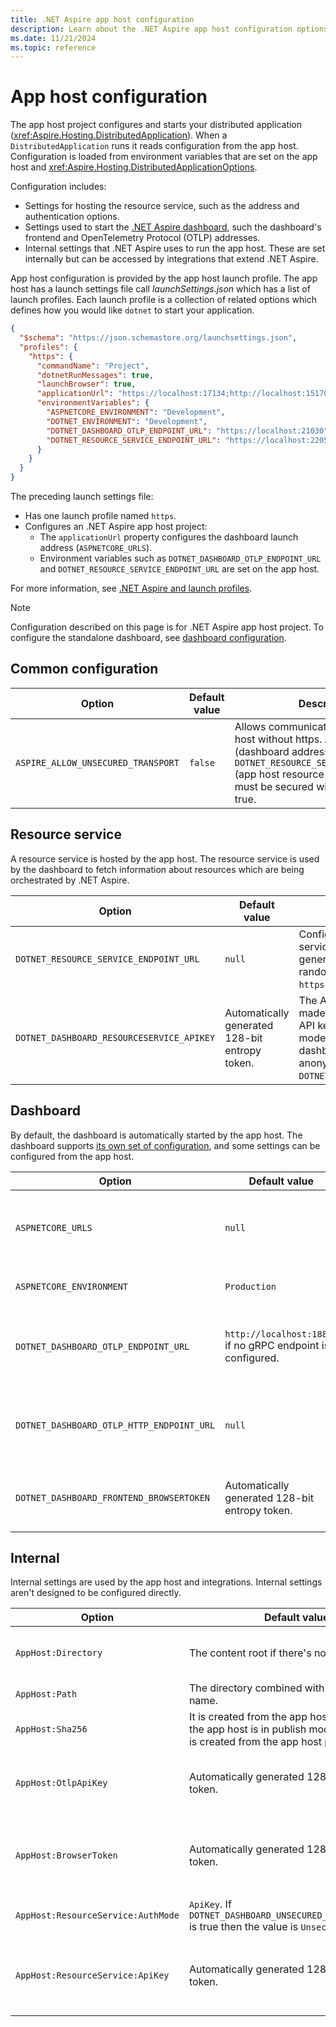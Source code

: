 ```yaml
---
title: .NET Aspire app host configuration
description: Learn about the .NET Aspire app host configuration options.
ms.date: 11/21/2024
ms.topic: reference
---
```


# App host configuration

The app host project configures and starts your distributed application (<xref:Aspire.Hosting.DistributedApplication>). When a `DistributedApplication` runs it reads configuration from the app host. Configuration is loaded from environment variables that are set on the app host and <xref:Aspire.Hosting.DistributedApplicationOptions>.

Configuration includes:

- Settings for hosting the resource service, such as the address and authentication options.
- Settings used to start the [.NET Aspire dashboard](../fundamentals/dashboard/overview.md), such the dashboard's frontend and OpenTelemetry Protocol (OTLP) addresses.
- Internal settings that .NET Aspire uses to run the app host. These are set internally but can be accessed by integrations that extend .NET Aspire.

App host configuration is provided by the app host launch profile. The app host has a launch settings file call _launchSettings.json_ which has a list of launch profiles. Each launch profile is a collection of related options which defines how you would like `dotnet` to start your application.

```json
{
  "$schema": "https://json.schemastore.org/launchsettings.json",
  "profiles": {
    "https": {
      "commandName": "Project",
      "dotnetRunMessages": true,
      "launchBrowser": true,
      "applicationUrl": "https://localhost:17134;http://localhost:15170",
      "environmentVariables": {
        "ASPNETCORE_ENVIRONMENT": "Development",
        "DOTNET_ENVIRONMENT": "Development",
        "DOTNET_DASHBOARD_OTLP_ENDPOINT_URL": "https://localhost:21030",
        "DOTNET_RESOURCE_SERVICE_ENDPOINT_URL": "https://localhost:22057"
      }
    }
  }
}
```

The preceding launch settings file:

- Has one launch profile named `https`.
- Configures an .NET Aspire app host project:
  - The `applicationUrl` property configures the dashboard launch address (`ASPNETCORE_URLS`).
  - Environment variables such as `DOTNET_DASHBOARD_OTLP_ENDPOINT_URL` and `DOTNET_RESOURCE_SERVICE_ENDPOINT_URL` are set on the app host.

For more information, see [.NET Aspire and launch profiles](../fundamentals/launch-profiles.md).

> [!NOTE]
> Configuration described on this page is for .NET Aspire app host project. To configure the standalone dashboard, see [dashboard configuration](../fundamentals/dashboard/configuration.md).

## Common configuration

| Option | Default value | Description |
|--|--|--|
| `ASPIRE_ALLOW_UNSECURED_TRANSPORT` | `false` | Allows communication with the app host without https. `ASPNETCORE_URLS` (dashboard address) and `DOTNET_RESOURCE_SERVICE_ENDPOINT_URL` (app host resource service address) must be secured with HTTPS unless true. |

## Resource service

A resource service is hosted by the app host. The resource service is used by the dashboard to fetch information about resources which are being orchestrated by .NET Aspire.

| Option | Default value | Description |
|--|--|--|
| `DOTNET_RESOURCE_SERVICE_ENDPOINT_URL` | `null` | Configures the address of the resource service hosted by the app host. Automatically generated with _launchSettings.json_ to have a random port on localhost. For example, `https://localhost:17037`. |
| `DOTNET_DASHBOARD_RESOURCESERVICE_APIKEY` | Automatically generated 128-bit entropy token. | The API key used to authenticate requests made to the app host's resource service. The API key is required if the app host is in run mode, the dashboard isn't disabled, and the dashboard isn't configured to allow anonymous access with `DOTNET_DASHBOARD_UNSECURED_ALLOW_ANONYMOUS`. |

## Dashboard

By default, the dashboard is automatically started by the app host. The dashboard supports [its own set of configuration](../fundamentals/dashboard/configuration.md), and some settings can be configured from the app host.

| Option | Default value | Description |
|--|--|--|
| `ASPNETCORE_URLS` | `null` | Dashboard address. Must be `https` unless `ASPIRE_ALLOW_UNSECURED_TRANSPORT` or `DistributedApplicationOptions.AllowUnsecuredTransport` is true. Automatically generated with _launchSettings.json_ to have a random port on localhost. The value in launch settings is set on the `applicationUrls` property. |
| `ASPNETCORE_ENVIRONMENT` | `Production` | Configures the environment the dashboard runs as. For more information, see [Use multiple environments in ASP.NET Core](/aspnet/core/fundamentals/environments). |
| `DOTNET_DASHBOARD_OTLP_ENDPOINT_URL` | `http://localhost:18889` if no gRPC endpoint is configured. | Configures the dashboard OTLP gRPC address. Used by the dashboard to receive telemetry over OTLP. Set on resources as the `OTEL_EXPORTER_OTLP_ENDPOINT` env var. The `OTEL_EXPORTER_OTLP_PROTOCOL` env var is `grpc`.  Automatically generated with _launchSettings.json_ to have a random port on localhost. |
| `DOTNET_DASHBOARD_OTLP_HTTP_ENDPOINT_URL` | `null` | Configures the dashboard OTLP HTTP address. Used by the dashboard to receive telemetry over OTLP. If only `DOTNET_DASHBOARD_OTLP_HTTP_ENDPOINT_URL` is configured then it is set on resources as the `OTEL_EXPORTER_OTLP_ENDPOINT` env var. The `OTEL_EXPORTER_OTLP_PROTOCOL` env var is `http/protobuf`. |
| `DOTNET_DASHBOARD_FRONTEND_BROWSERTOKEN` | Automatically generated 128-bit entropy token. | Configures the frontend browser token. This is the value that must be entered to access the dashboard when the auth mode is BrowserToken. If no browser token is specified then a new token is generated each time the app host is launched. |

## Internal

Internal settings are used by the app host and integrations. Internal settings aren't designed to be configured directly.

| Option | Default value | Description |
|--|--|--|
| `AppHost:Directory` | The content root if there's no project. | Directory of the project where the app host is located. Accessible from the <xref:Aspire.Hosting.IDistributedApplicationBuilder.AppHostDirectory?displayProperty=nameWithType>. |
| `AppHost:Path` | The directory combined with the application name. | The path to the app host. It combines the directory with the application name. |
| `AppHost:Sha256` | It is created from the app host name when the app host is in publish mode. Otherwise it is created from the app host path. | Hex encoded hash for the current application. The hash is based on the location of the app on the current machine so it is stable between launches of the app host. |
| `AppHost:OtlpApiKey` | Automatically generated 128-bit entropy token. | The API key used to authenticate requests sent to the dashboard OTLP service. The value is present if needed: the app host is in run mode, the dashboard isn't disabled, and the dashboard isn't configured to allow anonymous access with `DOTNET_DASHBOARD_UNSECURED_ALLOW_ANONYMOUS`. |
| `AppHost:BrowserToken` | Automatically generated 128-bit entropy token. | The browser token used to authenticate browsing to the dashboard when it is launched by the app host. The browser token can be set by `DOTNET_DASHBOARD_FRONTEND_BROWSERTOKEN`. The value is present if needed: the app host is in run mode, the dashboard isn't disabled, and the dashboard isn't configured to allow anonymous access with `DOTNET_DASHBOARD_UNSECURED_ALLOW_ANONYMOUS`. |
| `AppHost:ResourceService:AuthMode` | `ApiKey`. If `DOTNET_DASHBOARD_UNSECURED_ALLOW_ANONYMOUS` is true then the value is `Unsecured`. | The authentication mode used to access the resource service. The value is present if needed: the app host is in run mode and the dashboard isn't disabled. |
| `AppHost:ResourceService:ApiKey` | Automatically generated 128-bit entropy token. | The API key used to authenticate requests made to the app host's resource service. The API key can be set by `DOTNET_DASHBOARD_RESOURCESERVICE_APIKEY`. The value is present if needed: the app host is in run mode, the dashboard isn't disabled, and the dashboard isn't configured to allow anonymous access with `DOTNET_DASHBOARD_UNSECURED_ALLOW_ANONYMOUS`. |
